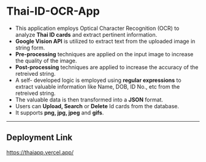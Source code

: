 # Thai-ID-OCR-App
- This application employs Optical Character Recognition (OCR) to analyze <b>Thai ID cards</b> and extract pertinent information. 
- <b>Google Vision API</b> is utilized to extract text from the uploaded image in string form.
- <b>Pre-processing</b> techniques are applied on the input image to increase the quality of the image.
- <b>Post-processing</b> techniques are applied to increase the accuracy of the retreived string.
- A self- developed logic is employed using <b>regular expressions</b> to extract valuable information like Name, DOB, ID No., etc from the retreived string.
- The valuable data is then transformed into a <b>JSON</b> format.
- Users can <b>Upload, Search</b> or <b>Delete</b> Id cards from the database.
- It supports <b>png, jpg, jpeg</b> and <b>gifs</b>.

---

## Deployment Link
https://thaiapp.vercel.app/
